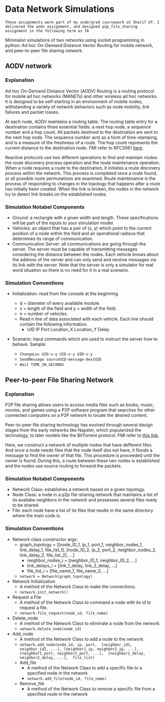 # Data Network Simulations

`These assignments were part of my undergrad coursework at Sharif UT. I delivered the aodv assignment, and designed p2p_file_sharing assignment in the following term as TA`


Minimalist simulations of two networks using socket programming in python: Ad hoc On-Demand Distance Vector Routing for mobile network, and peer-to-peer file sharing network.


## AODV network
### Explanation
Ad hoc On-Demand Distance Vector (AODV) Routing is a routing protocol for mobile ad hoc networks (MANETs) and other wireless ad hoc networks. It is designed to be self-starting in an environment of mobile nodes, withstanding a variety of network behaviors such as node mobility, link failures and packet losses. 

At each node, AODV maintains a routing table. The routing table entry for a destination contains three essential fields: a next hop node, a sequence number and a hop count. All packets destined to the destination are sent to the next hop node. The sequence number acts as a form of time-stamping, and is a measure of the freshness of a route. The hop count represents the current distance to the destination node. FMI refer to RFC3561 [here](https://tools.ietf.org/html/rfc3561).

Reactive protocols use two different operations to find and maintain routes: the route discovery process operation and the route maintenance operation. When a node requires a route to the destination, it initiates a route discovery process within the network. This process is completed once a route found, or all possible route permutations are examined. Route maintenance is the process of responding to changes in the topology that happens after a route has initially been created. When the link is broken, the nodes in the network try to detect link breaks on the established routes.

### Simulation Notabel Components
- Ground: a rectangle with a given width and length. These specifications will be part of the inputs to your simulation model.
- Vehicles: an object that has a pair of (x, y) which point to the current position of a node within the field and an operational radious that determines its range of communication.
- Communication Server: all communications are going through the server. The server must be capable of transmitting messages considering the distance between the nodes. Each vehicle knows about the address of the server and can only send and receive messages via its link with the server. Note that the server is only a simulator for real word situation so there is no need for it in a real scenario.

### Simulation Conventions
- Initialization: read from the console at the beginning
  - d = diameter of every available module.
  - x = length of the field and y = width of the field.
  - n = number of vehicles.
  - Read n line of data associated with each vehicle. Each line should contain the following information.
    - UID    IP   Port    Location_X     Location_Y    Delay    

- Scenario: input commands which are used to instruct the server how to behave. Sample:
  - ``ChangeLoc UID-x-y UID-x-y UID-x-y  ``
  - ``SendMessage sourceUID-message-destUID ``
  - ``Wait TIME_IN_SECONDS``

## Peer-to-peer File Sharing Network
### Explanation
P2P file sharing allows users to access media files such as books, music, movies, and games using a P2P software program that searches for other connected computers on a P2P network to locate the desired content.

Peer-to-peer file sharing technology has evolved through several design stages from the early networks like Napster, which popularized the technology, to later models like the BitTorrent protocol. FMI refer to [this link](https://en.wikipedia.org/wiki/Peer-to-peer_file_sharing).

Here, we construct a network of multiple nodes that have defferent files. And once a node needs files that the node itself dos not have, it floods a message to find the owner of that file. This procedure is proceeded until the owner is found. During this, a route between these two nodes is established and the nodes use source routing to forward the packets.

### Simulation Notabel Components
- Network Class: establishes a network based on a given topology.
- Node Class: a node in a p2p file-sharing network that maintains a list of its availabe neighbors in the network and possesses several files ready to be shared.
- File: each node have a list of its files that resdie in the same directory where the main code is.
### Simulation Conventions
- Network class constructor args:
  - graph_topology = [[node_ID_1, ip_1, port_1, neighbor_nodes_1, link_delay_1, file_list_1], 
                            [node_ID_2, ip_2, port_2, neighbor_nodes_2, link_delay_2, file_list_2],
                            ...]
    - neighbor_nodes_i = [neighbor_ID_1, neighbor_ID_2, ...] 
    - link_delays_i = [link_1_delay, link_2_delay, ...] 
    - file_list_i = [file_name_1, file_name_2, ...] 
  - ``network = Network(graph_topology)``
- Network Initialization
  - A method of the Network Class to make the connections.
  - ``network.init_network()``
- Request a File
  - A method of the Network Class to command a node with its id to request a file.
  - ``network.file_request(node_id, file_name)``
- Delete_node
  - A method of the Network Class to eliminate a node from the network
  - ``network.delete_node(node_id)``
- Add_node
  - A method of the Network Class to add a node to the network
  - ``network.add_node(node_id, ip, port,  [neighbor_id1, neighbor_id2, ...], [neighbor1_ip, neighbor2_ip, ...], [neighbor1_port, neighbor2_port, ...],  [neighbor1_delay, neighbor2_delay, ...], 
file_list)
``
  - Add_file
    -  A method of the Network Class to add a specific file to a specified node in the network
    - ``network.add_file(node_id, file_name)``
  - Remove_file
    - A method of the Network Class to remove a specific file from a specified node in the network
